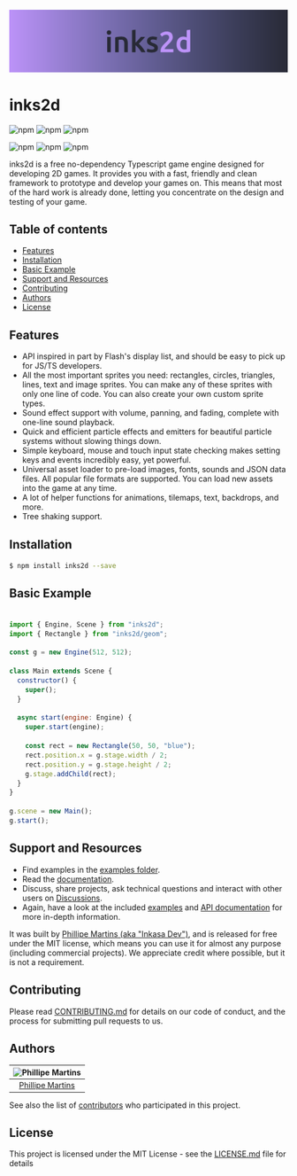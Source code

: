 ![inks2d](.readme/header.png)

# inks2d <!-- omit in toc -->

![npm](https://badgen.net/npm/v/inks2d)
![npm](https://badgen.net/bundlephobia/minzip/inks2d)
![npm](https://badgen.net/npm/dt/inks2d)

![npm](https://badgen.net/github/stars/inkasadev/inks2d)
![npm](https://badgen.net/bundlephobia/dependency-count/inks2d)
![npm](https://badgen.net/npm/license/inks2d)

inks2d is a free no-dependency Typescript game engine designed for developing 2D games. It provides you with a fast, friendly and clean framework to prototype and develop your games on. This means that most of the hard work is already done, letting you concentrate on the design and testing of your game.

## Table of contents <!-- omit in toc -->
- [Features](#features)
- [Installation](#installation)
- [Basic Example](#basic-example)
- [Support and Resources](#support-and-resources)
- [Contributing](#contributing)
- [Authors](#authors)
- [License](#license)

## Features

- API inspired in part by Flash's display list, and should be easy to pick up for JS/TS developers.
- All the most important sprites you need: rectangles, circles, triangles, lines, text and image sprites. You can make any of these sprites with only one line of code. You can also create your own custom sprite types.
- Sound effect support with volume, panning, and fading, complete with one-line sound playback.
- Quick and efficient particle effects and emitters for beautiful particle systems without slowing things down.
- Simple keyboard, mouse and touch input state checking makes setting keys and events incredibly easy, yet powerful.
- Universal asset loader to pre-load images, fonts, sounds and JSON data files. All popular file formats are supported. You can load new assets into the game at any time.
- A lot of helper functions for animations, tilemaps, text, backdrops, and more.
- Tree shaking support.

## Installation

```sh
$ npm install inks2d --save
```

## Basic Example

```js

import { Engine, Scene } from "inks2d";
import { Rectangle } from "inks2d/geom";

const g = new Engine(512, 512);

class Main extends Scene {
  constructor() {
    super();
  }

  async start(engine: Engine) {
    super.start(engine);

    const rect = new Rectangle(50, 50, "blue");
    rect.position.x = g.stage.width / 2;
    rect.position.y = g.stage.height / 2;
    g.stage.addChild(rect);
  }
}

g.scene = new Main();
g.start();

```

## Support and Resources

- Find examples in the [examples folder](https://github.com/inkasadev/inks2d/tree/main/packages/examples).
- Read the [documentation]().
- Discuss, share projects, ask technical questions and interact with other users on [Discussions]().
- Again, have a look at the included [examples](https://github.com/inkasadev/inks2d/tree/main/packages/examples) and [API documentation]() for more in-depth information.

It was built by [Phillipe Martins (aka "Inkasa Dev")](https://github.com/inkasadev), and is released for free under the MIT license, which means you can use it for almost any purpose (including commercial projects). We appreciate credit where possible, but it is not a requirement.

## Contributing

Please read
[CONTRIBUTING.md]() for
details on our code of conduct, and the process for submitting pull requests to
us.

## Authors

| ![Phillipe Martins](https://avatars.githubusercontent.com/u/7750404?v=4&s=150) |
| :----------------------------------------------------------------------------: |
|               [Phillipe Martins](https://github.com/inkasadev/)                |

See also the list of
[contributors](https://github.com/inkasadev/inks2d/contributors) who
participated in this project.

## License

This project is licensed under the MIT License - see the
[LICENSE.md](LICENSE.md) file for details




